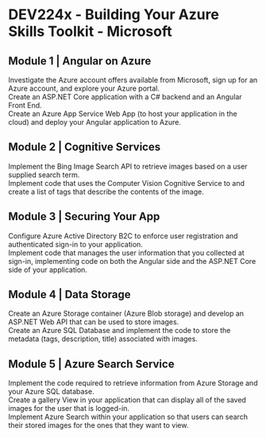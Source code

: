 # DEV224x - Building Your Azure Skills Toolkit - Microsoft

## Module 1 | Angular on Azure

Investigate the Azure account offers available from Microsoft, sign up for an Azure account, and explore your Azure portal.\
Create an ASP.NET Core application with a C# backend and an Angular Front End.\
Create an Azure App Service Web App (to host your application in the cloud) and deploy your Angular application to Azure.

## Module 2 | Cognitive Services

Implement the Bing Image Search API to retrieve images based on a user supplied search term.\
Implement code that uses the Computer Vision Cognitive Service to and create a list of tags that describe the contents of the image.

## Module 3 | Securing Your App

Configure Azure Active Directory B2C to enforce user registration and authenticated sign-in to your application.\
Implement code that manages the user information that you collected at sign-in, implementing code on both the Angular side and the ASP.NET Core side of your application.

## Module 4 | Data Storage

Create an Azure Storage container (Azure Blob storage) and develop an ASP.NET Web API that can be used to store images.\
Create an Azure SQL Database and implement the code to store the metadata (tags, description, title) associated with images.

## Module 5 | Azure Search Service

Implement the code required to retrieve information from Azure Storage and your Azure SQL database.\
Create a gallery View in your application that can display all of the saved images for the user that is logged-in.\
Implement Azure Search within your application so that users can search their stored images for the ones that they want to view.
